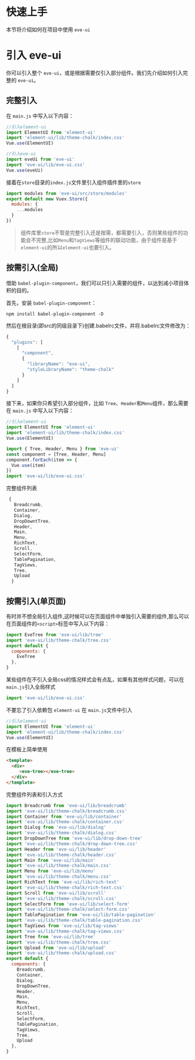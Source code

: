 #  快速上手
本节将介绍如何在项目中使用 `eve-ui`

# 引入 eve-ui
你可以引入整个 `eve-ui`，或是根据需要仅引入部分组件。我们先介绍如何引入完整的 `eve-ui`。

## 完整引入

在 `main.js` 中写入以下内容：

```js
//引入element-ui
import ElementUI from 'element-ui'
import 'element-ui/lib/theme-chalk/index.css'
Vue.use(ElementUI)

//引入eve-ui
import eveUi from 'eve-ui'
import 'eve-ui/lib/eve-ui.css'
Vue.use(eveUi)
```

接着在`store`目录的`index.js`文件里引入组件插件里的`store`

```js
import modules from 'eve-ui/src/store/modules'
export default new Vuex.Store({
  modules: {
    ...modules
  }
})
```
> 组件库里`store`不管是完整引入还是按需，都需要引入，否则某些组件的功能会不完整,比如`Menu`和`TagViews`等组件的联动功能，由于组件是基于`element-ui`的所以`element-ui`也要引入。

## 按需引入(全局)

借助 `babel-plugin-component`，我们可以只引入需要的组件，以达到减小项目体积的目的。

首先，安装 `babel-plugin-component`：

```
npm install babel-plugin-component -D
```

然后在根目录(即src的同级目录下)创建.babelrc文件，并将.babelrc文件修改为：

```js
{
  "plugins": [
    [
      "component",
      {
        "libraryName": "eve-ui",
        "styleLibraryName": "theme-chalk"
      }
    ]
  ]
}
```
接下来，如果你只希望引入部分组件，比如 `Tree`、`Header`和`Menu`组件，那么需要在 `main.js` 中写入以下内容：

``` js
//引入element-ui
import ElementUI from 'element-ui'
import 'element-ui/lib/theme-chalk/index.css'
Vue.use(ElementUI)

import { Tree, Header, Menu } from 'eve-ui'
const component = [Tree, Header, Menu]
component.forEach(item => {
  Vue.use(item)
})
import 'eve-ui/lib/eve-ui.css'
```

完整组件列表

```js
 { 
   Breadcrumb,
   Container,
   Dialog,
   DropDowntTree,
   Header,
   Main,
   Menu,
   RichText,
   Scroll,
   SelectForm,
   TablePagination,
   TagViews,
   Tree,  
   Upload
  } 
```

## 按需引入(单页面)
有时并不想全局引入组件,这时候可以在页面组件中单独引入需要的组件,那么可以在页面组件的`<script>`标签中写入以下内容：
```js
import EveTree from 'eve-ui/lib/tree'
import 'eve-ui/lib/theme-chalk/tree.css'
export default {
  components: {
    EveTree
  },
}
```

某些组件在不引入全局css的情况样式会有点乱，如果有其他样式问题，可以在`main.js`引入全局样式 
```js
import 'eve-ui/lib/eve-ui.css'
```

不要忘了引入依赖包 `element-ui` 在 `main.js`文件中引入

```js
//引入element-ui
import ElementUI from 'element-ui'
import 'element-ui/lib/theme-chalk/index.css'
Vue.use(ElementUI)

```

在模板上简单使用
```html
<template>
  <div>
     <eve-tree></eve-tree>
  </div>
</template>
```

完整组件列表和引入方式

```js
import Breadcrumb from 'eve-ui/lib/breadcrumb'
import 'eve-ui/lib/theme-chalk/breadcrumb.css'
import Container from 'eve-ui/lib/container'
import 'eve-ui/lib/theme-chalk/container.css'
import Dialog from 'eve-ui/lib/dialog'
import 'eve-ui/lib/theme-chalk/dialog.css'
import DropDownTree from 'eve-ui/lib/drop-down-tree'
import 'eve-ui/lib/theme-chalk/drop-down-tree.css'
import Header from 'eve-ui/lib/header'
import 'eve-ui/lib/theme-chalk/header.css'
import Main from 'eve-ui/lib/main'
import 'eve-ui/lib/theme-chalk/main.css'
import Menu from 'eve-ui/lib/menu'
import 'eve-ui/lib/theme-chalk/menu.css'
import RichText from 'eve-ui/lib/rich-text'
import 'eve-ui/lib/theme-chalk/rich-text.css'
import Scroll from 'eve-ui/lib/scroll'
import 'eve-ui/lib/theme-chalk/scroll.css'
import SelectForm from 'eve-ui/lib/select-form'
import 'eve-ui/lib/theme-chalk/select-form.css'
import TablePagination from 'eve-ui/lib/table-pagination'
import 'eve-ui/lib/theme-chalk/table-pagination.css'
import TagViews from 'eve-ui/lib/tag-views'
import 'eve-ui/lib/theme-chalk/tag-views.css'
import Tree from 'eve-ui/lib/tree'
import 'eve-ui/lib/theme-chalk/tree.css'
import Upload from 'eve-ui/lib/upload'
import 'eve-ui/lib/theme-chalk/upload.css'
export default {
  components: {
    Breadcrumb,
    Container,
    Dialog,
    DropDownTree,
    Header,
    Main,
    Menu,
    RichText,
    Scroll,
    SelectForm,
    TablePagination,
    TagViews,
    Tree,
    Upload
  },
}
```
